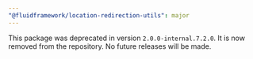 ```yaml
---
"@fluidframework/location-redirection-utils": major
---
```


This package was deprecated in version `2.0.0-internal.7.2.0`.
It is now removed from the repository.
No future releases will be made.
